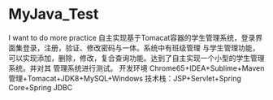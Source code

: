 # MyJava_Test
I want to do more practice
自主实现基于Tomacat容器的学生管理系统，登录界面集登录，注册，验证、修改密码与一体。系统中有班级管理
		  与学生管理功能，可以实现添加，删除，修改，复合查询功能。达到了自主实现一个小型的学生管理系统。并对其
		  管理系统进行测试。
      开发环境 Chrome65+IDEA+Sublime+Maven管理+Tomacat+JDK8+MySQL+Windows
      技术栈：JSP+Servlet+Spring Core+Spring JDBC
      
